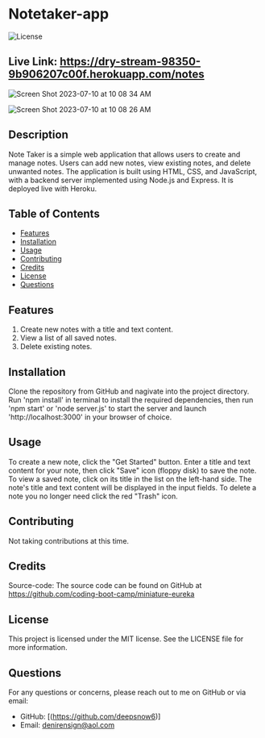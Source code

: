 # Notetaker-app

![License](https://img.shields.io/badge/License-MIT-blue.svg)

## Live Link: https://dry-stream-98350-9b906207c00f.herokuapp.com/notes

![Screen Shot 2023-07-10 at 10 08 34 AM](https://github.com/deepsnow6/Notetaker-app/assets/130337959/29b48442-4822-4ebb-8f4c-33a03f03093b)

![Screen Shot 2023-07-10 at 10 08 26 AM](https://github.com/deepsnow6/Notetaker-app/assets/130337959/4e35b625-ea08-4651-ac3c-588bb13fd7c3)

## Description
Note Taker is a simple web application that allows users to create and manage notes. Users can add new notes, view existing notes, and delete unwanted notes. The application is built using HTML, CSS, and JavaScript, with a backend server implemented using Node.js and Express. It is deployed live with Heroku. 

## Table of Contents
- [Features](#features)
- [Installation](#installation)
- [Usage](#usage)
- [Contributing](#contributing)
- [Credits](#credits)
- [License](#license)
- [Questions](#questions)

## Features
1. Create new notes with a title and text content.
2. View a list of all saved notes.
3. Delete existing notes.

## Installation
Clone the repository from GitHub and nagivate into the project directory. Run 'npm install' in terminal to install the required dependencies, then run 'npm start' or 'node server.js' to start the server and launch 'http://localhost:3000' in your browser of choice. 

## Usage
To create a new note, click the "Get Started" button. Enter a title and text content for your note, then click "Save" icon (floppy disk) to save the note.
To view a saved note, click on its title in the list on the left-hand side. The note's title and text content will be displayed in the input fields. To delete a note you no longer need click the red "Trash" icon. 

## Contributing
Not taking contributions at this time.

## Credits
Source-code: The source code can be found on GitHub at https://github.com/coding-boot-camp/miniature-eureka

## License
This project is licensed under the MIT license. See the LICENSE file for more information.

## Questions
For any questions or concerns, please reach out to me on GitHub or via email:
- GitHub: [(https://github.com/deepsnow6)]
- Email: denirensign@aol.com

